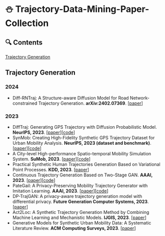# :snowman: Trajectory-Data-Mining-Paper-Collection

## :mag: Contents
[Trajectory Generation](#Trajectory-Generation)

## Trajectory Generation
### 2024
- Diff-RNTraj: A Structure-aware Diffusion Model for Road Network-constrained Trajectory Generation. **arXiv:2402.07369**. [[paper](https://arxiv.org/pdf/2402.07369.pdf)]
### 2023
- DiffTraj: Generating GPS Trajectory with Diffusion Probabilistic Model. **NeurIPS, 2023**. [[paper](https://openreview.net/pdf?id=ykMdzevPkJ)][[code](https://github.com/Yasoz/DiffTraj)]
- SynMob: Creating High-Fidelity Synthetic GPS Trajectory Dataset for Urban Mobility Analysis. **NeurIPS, 2023 (dataset and benchmark)**. [[paper](https://openreview.net/pdf?id=oz4AGs0phP)][[code](https://github.com/Yasoz/SynMob)]
- A City-level High-performance Spatio-temporal Mobility Simulation System. **SuMob, 2023**. [[paper](https://dl.acm.org/doi/pdf/10.1145/3615899.3627936)][[code](https://github.com/tsinghua-fib-lab/Mobility-Simulation-System)]
- Practical Synthetic Human Trajectories Generation Based on Variational Point Processes. **KDD, 2023**. [[paper](https://dl.acm.org/doi/pdf/10.1145/3580305.3599888)]
- Continuous Trajectory Generation Based on Two-Stage GAN. **AAAI, 2023**. [[paper](https://www.google.com/url?sa=t&source=web&rct=j&opi=89978449&url=https://ojs.aaai.org/index.php/AAAI/article/view/25557/25329&ved=2ahUKEwil8JHai5mFAxWyyDgGHbHkBlsQFnoECA4QAQ&usg=AOvVaw0cz9me2s6QcRgonGhnu3BW)][[code](https://github.com/WenMellors/TS-TrajGen)]
- PateGail: A Privacy-Preserving Mobility Trajectory Generator with Imitation Learning. **AAAI, 2023**. [[paper](https://ojs.aaai.org/index.php/AAAI/article/view/26700)][[code](https://github.com/tsinghua-fib-lab/PateGail)]
- DP-TrajGAN: A privacy-aware trajectory generation model with differential privacy. **Future Generation Computer Systems, 2023**. [[paper](https://www.sciencedirect.com/science/article/abs/pii/S0167739X22004319)]
- Act2Loc: A Synthetic Trajectory Generation Method by Combining Machine Learning and Mechanistic Models. **IJGIS, 2023**. [[paper](https://www.tandfonline.com/doi/full/10.1080/13658816.2023.2292570)]
- Generative Models for Synthetic Urban Mobility Data: A Systematic Literature Review. **ACM Computing Surveys, 2023**. [[paper](https://dl.acm.org/doi/pdf/10.1145/3610224)]
